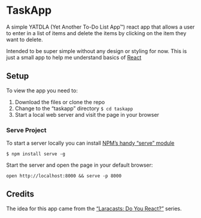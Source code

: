 # TaskApp

A simple YATDLA (Yet Another To-Do List App™) react app that allows a user to enter in a list of items and delete the items by clicking on the item they want to delete.

Intended to be super simple without any design or styling for now. This is just a small app to help me understand basics of [React](https://facebook.github.io/react/)

## Setup

To view the app you need to:

1. Download the files or clone the repo
2. Change to the “taskapp” directory `$ cd taskapp`
3. Start a local web server and visit the page in your browser

### Serve Project

To start a server locally you can install [NPM’s handy “serve” module](https://www.npmjs.com/package/serve)

```
$ npm install serve -g
```

Start the server and open the page in your default browser:

```
open http://localhost:8000 && serve -p 8000
```


## Credits

The idea for this app came from the [“Laracasts: Do You React?”](https://laracasts.com/series/do-you-react/) series.